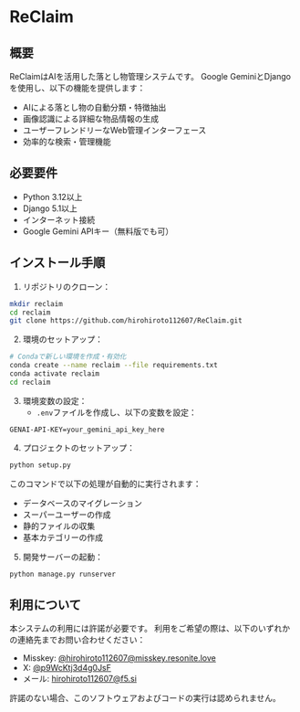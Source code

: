 # ReClaim

## 概要

ReClaimはAIを活用した落とし物管理システムです。
Google GeminiとDjangoを使用し、以下の機能を提供します：

- AIによる落とし物の自動分類・特徴抽出
- 画像認識による詳細な物品情報の生成
- ユーザーフレンドリーなWeb管理インターフェース
- 効率的な検索・管理機能

## 必要要件

- Python 3.12以上
- Django 5.1以上
- インターネット接続
- Google Gemini APIキー（無料版でも可）

## インストール手順

1. リポジトリのクローン：

```bash
mkdir reclaim
cd reclaim
git clone https://github.com/hirohiroto112607/ReClaim.git

```

2. 環境のセットアップ：

```bash
# Condaで新しい環境を作成・有効化
conda create --name reclaim --file requirements.txt
conda activate reclaim
cd reclaim


```

3. 環境変数の設定：
   - `.env`ファイルを作成し、以下の変数を設定：

```plaintext
GENAI-API-KEY=your_gemini_api_key_here
```

4. プロジェクトのセットアップ：

```bash
python setup.py
```

このコマンドで以下の処理が自動的に実行されます：
- データベースのマイグレーション
- スーパーユーザーの作成
- 静的ファイルの収集
- 基本カテゴリーの作成

5. 開発サーバーの起動：

```bash
python manage.py runserver
```

## 利用について

本システムの利用には許諾が必要です。
利用をご希望の際は、以下のいずれかの連絡先までお問い合わせください：

- Misskey: [@hirohiroto112607@misskey.resonite.love](https://misskey.resonite.love/@hirohiroto112607)
- X: [@p9WcKtj3d4g0JsF](https://x.com/@p9WcKtj3d4g0JsF)
- メール: [hirohiroto112607@f5.si](mailto:hirohiroto112607@f5.si)

許諾のない場合、このソフトウェアおよびコードの実行は認められません。

